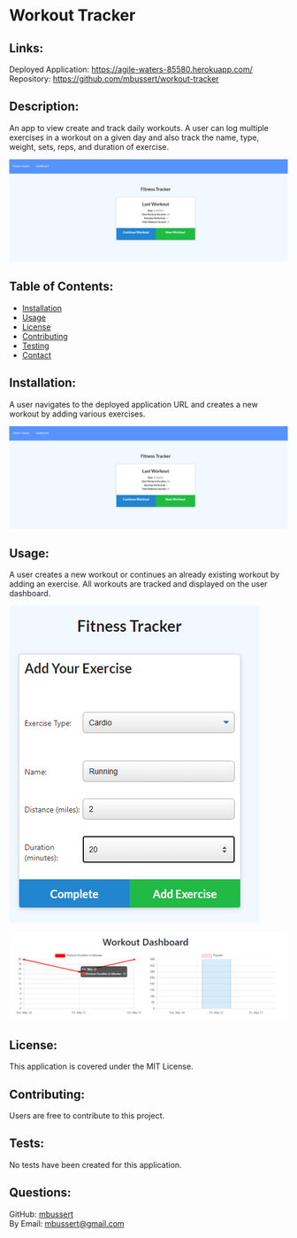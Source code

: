 # Workout Tracker

## Links:

Deployed Application: https://agile-waters-85580.herokuapp.com/  
Repository: https://github.com/mbussert/workout-tracker

## Description:

An app to view create and track daily workouts. A user can log multiple exercises in a workout on a given day and also track the name, type, weight, sets, reps, and duration of exercise.

![Home Page](./ss1.png)

## Table of Contents:

- [Installation](#installation)
- [Usage](#usage)
- [License](#license)
- [Contributing](#contributing)
- [Testing](#tests)
- [Contact](#contact)

## Installation:

A user navigates to the deployed application URL and creates a new workout by adding various exercises.

![Home Page](./ss1.png)

## Usage:

A user creates a new workout or continues an already existing workout by adding an exercise. All workouts are tracked and displayed on the user dashboard.

![Add Exercise](./ss3.png)

![Dashboard](./ss2.png)

## License:

This application is covered under the MIT License.

## Contributing:

Users are free to contribute to this project.

## Tests:

No tests have been created for this application.

## Questions:

GitHub: [mbussert](https://github.com/mbussert)  
 By Email: [mbussert@gmail.com](mailto:mbussert@gmail.com)
